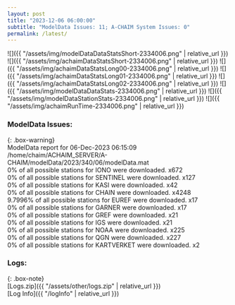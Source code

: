 ```yaml
---
layout: post
title: "2023-12-06 06:00:00"
subtitle: "ModelData Issues: 11; A-CHAIM System Issues: 0"
permalink: /latest/
---
```


![]({{ "/assets/img/modelDataDataStatsShort-2334006.png" | relative_url }})
![]({{ "/assets/img/achaimDataStatsShort-2334006.png" | relative_url }})
![]({{ "/assets/img/achaimDataStatsLong00-2334006.png" | relative_url }})
![]({{ "/assets/img/achaimDataStatsLong01-2334006.png" | relative_url }})
![]({{ "/assets/img/achaimDataStatsLong02-2334006.png" | relative_url }})
![]({{ "/assets/img/modelDataDataStats-2334006.png" | relative_url }})
![]({{ "/assets/img/modelDataStationStats-2334006.png" | relative_url }})
![]({{ "/assets/img/achaimRunTime-2334006.png" | relative_url }})


### ModelData Issues:  
  
{: .box-warning}  
 ModelData report for 06-Dec-2023 06:15:09   
 /home/chaim/ACHAIM_SERVER/A-CHAIM/modelData/2023/340/06/modelData.mat   
 0% of all possible stations for IONO were downloaded. x672   
 0% of all possible stations for SENTINEL were downloaded. x127   
 0% of all possible stations for KASI were downloaded. x42   
 0% of all possible stations for CHAIN were downloaded. x4248   
 9.7996% of all possible stations for EUREF were downloaded. x17   
 0% of all possible stations for GARNER were downloaded. x17   
 0% of all possible stations for GREF were downloaded. x21   
 0% of all possible stations for IGS were downloaded. x21   
 0% of all possible stations for NOAA were downloaded. x225   
 0% of all possible stations for QGN were downloaded. x227   
 0% of all possible stations for KARTVERKET were downloaded. x2   
  


### Logs:  
  
{: .box-note}  
[Logs.zip]({{ "/assets/other/logs.zip" | relative_url }})  
[Log Info]({{ "/logInfo" | relative_url }})  
